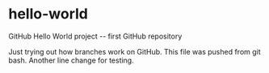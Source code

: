 # hello-world
GitHub Hello World project -- first GitHub repository

Just trying out how branches work on GitHub.
This file was pushed from git bash.
Another line change for testing.
